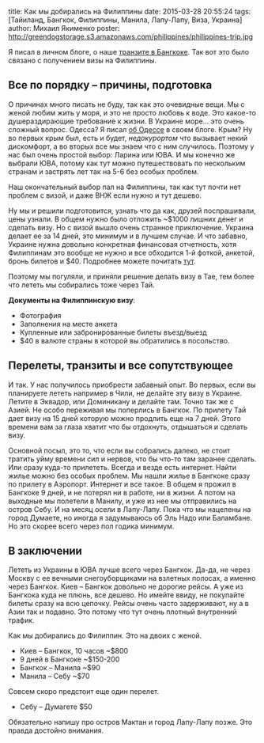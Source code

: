 title: Как мы добирались на Филиппины
date: 2015-03-28 20:55:24
tags: [Тайиланд, Бангкок, Филиппины, Манила, Лапу-Лапу, Виза, Украина]
author: Михаил Якименко
poster: http://greendogstorage.s3.amazonaws.com/philippines/philippines-trip.jpg

Я писал в личном блоге, о наше [транзите в Бангкоке](http://macgera.name/blog/2015/03/thai-transit/). Так вот это было связано с получением визы на Филиппины.

## Все по порядку – причины, подготовка

О причинах много писать не буду, так как это очевидные вещи. Мы с женой любим жить у моря, и это не просто любовь к воде. Это какое-то душераздирающие требование к жизни. В Украине море… это очень сложный вопрос. Одесса? Я писал [об Одессе](http://macgera.name/tag/%D0%9E%D0%B4%D0%B5%D1%81%D1%81%D0%B0/) в своем блоге. Крым? Ну во первых крым был, есть и будет, *недокурортом* что вызывает некий дискомфорт, а во вторых все мы знаем что с ним случилось. Поэтому у нас был очень простой выбор: Ларина или ЮВА. И мы конечно же выбрали ЮВА, потому как тут можно путешествовать по нескольким странам и застрять лет так на 5-6 без особых проблем.

Наш окончательный выбор пал на Филиппины, так как тут почти нет проблем с визой, и даже ВНЖ если нужно и тут дешево.

Ну мы и решили подготовится, узнать что да как, друзей поспрашивали, цены узнали. В общем нужно было отложить ~$1000 лишних денег и сделать визу. Но с визой вышло очень странное приключение. Украина делает ее за 14 дней, это минимум и в лучшем случае. И что забавно, Украине нужна довольно конкретная финансовая отчетность, хотя Филиппинам это вообще не нужно и все обходится 1-й фоткой, анкетой, бронь билетов и $40. Подробнее можете почитать [тут](http://macgera.name/blog/2015/03/visa-for-philippines/).

Поэтому мы погуляли, и приняли решение делать визу в Тае, тем более что лететь мы собирались тоже через Тай.

**Документы на Филиппинскую визу**:

* Фотография
* Заполнения на месте анкета
* Купленные или забронированные билеты въезд/выезд
* $40 в валюте страны в которой вы обратились в посольство.

##  Перелеты, транзиты и все сопутствующее

И так. У нас получилось приобрести забавный опыт. Во первых, если вы планируете лететь например в Чили, не делайте эту визу в Украине. Летите в Эквадор, или Доминикану и делайте там. Точно так же с Азией. Не особо переживая мы поперлись в Бангкок. По прилету Тай дает визу на 15 дней которую можно продлить еще на 7 дней. Этого времени вам за глаза хватит что бы отдохнуть, отдышаться и сделать визу.

Основной посыл, это то, что если вы собрались далеко, не стоит тратить уйму времени сил и нервов, что бы что-то там заранее сделать. Или сразу куда-то прилететь. Всегда и везде есть интернет. Найти жилье можно без особых проблем. Мы нашли жилье в Бангкоке сразу по прилету в Аэропорт. Интернет и все такое. В общем я прожил в Бангкоке 9 дней, и не потерял ни в работе, ни в жизни. А потом на выходные мы полетели в Манилу, и уже из нее мы отправились на остров Себу. И на месяц осели в Лапу-Лапу. Пока что мы нацелены на город Думаете, но иногда я задумываюсь об Эль Надо или Баламбане. Но это скорее всего через пол годика минимум.

## В заключении

Лететь из Украины в ЮВА лучше всего через Бангкок. Да-да, не через Москву с ее вечными снегоуборщиками на взлетных полосах, а именно через Бангкок. Киев – Бангкок довольно не дорогие рейсы. А уже из Бангкока куда не плюнь, все дешево. Но имейте ввиду, не покупайте билеты сразу на всю цепочку. Рейсы очень часто задерживают, ну а в Азии так и подавно. Это потому что тут очень плотный внутренний трафик.

Как мы добирались до Филиппин. Это на двоих с женой.

* Киев – Бангкок, 10 часов ~$800
* 9 дней в Бангкоке ~$150-200
* Бангкок – Манила ~$90
* Манила – Себу ~$70

Совсем скоро предстоит еще один перелет.

* Себу – Думагете $50

Обязательно напишу про остров Мактан и город Лапу-Лапу позже. Это правда достойно внимания.